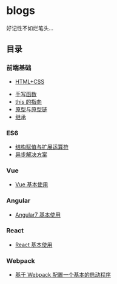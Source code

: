 # blogs

好记性不如烂笔头...

## 目录

### 前端基础

* [HTML+CSS](https://github.com/Hongcheng1997/blog/issues/4)
<!-- * [Javascript](https://github.com/Hongcheng1997/blog/issues/2) -->
<!-- * [DOM 相关 API](https://github.com/Hongcheng1997/blog/issues/10) -->
* [手写函数](https://github.com/Hongcheng1997/blog/issues/11)
* [this 的指向](https://github.com/Hongcheng1997/blog/issues/12)
* [原型与原型链](https://github.com/Hongcheng1997/blog/issues/13)
* [继承](https://github.com/Hongcheng1997/blog/issues/14)

### ES6

* [结构赋值与扩展运算符](https://github.com/Hongcheng1997/blog/issues/8)
* [异步解决方案](https://github.com/Hongcheng1997/blog/issues/9)

### Vue

* [Vue 基本使用](https://github.com/Hongcheng1997/blog/issues/5)
<!-- * [Vuex 源码学习](https://github.com/Hongcheng1997/blog/issues/6) -->
<!-- * [Vue-Router 源码学习](https://github.com/Hongcheng1997/blog/issues/7) -->

### Angular

* [Angular7 基本使用](https://github.com/Hongcheng1997/blog/issues/1)

### React

* [React 基本使用](https://github.com/Hongcheng1997/blog/issues/3)

### Webpack

* [基于 Webpack 配置一个基本的启动程序](https://github.com/Hongcheng1997/blog/issues/15)
